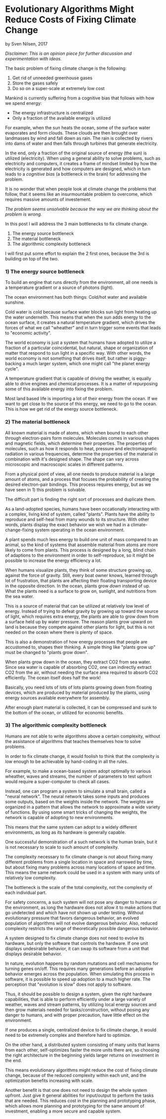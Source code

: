 # Evolutionary Algorithms Might Reduce Costs of Fixing Climate Change
by Sven Nilsen, 2017

*Disclaimer: This is an opinion piece for further discussion and experimentation with ideas.*

The basic problem of fixing climate change is the following:

1. Get rid of unneeded greenhouse gases
2. Store the gases safely
3. Do so on a super-scale at extremely low cost

Mankind is currently suffering from a cognitive bias that follows with how we spend energy:

- The energy infrastructure is centralized
- Only a fraction of the available energy is utilized

For example, when the sun heats the ocean, some of the surface water evaporates and form clouds.
These clouds are then brought over landmasses by wind and fall down as rain.
The rain is collected by rivers into dams of water and then falls through turbines that generate electricity.

In the end, only a fraction of the original source of energy (the sun) is utilized (electricity).
When using a general ability to solve problems, such as electricity and computers,
it creates a frame of mindset limited by how the electricity is generated and how computers are designed,
which in turn leads to a *cognitive bias* (a bottleneck in the brain) for addressing the problem.

It is no wonder that when people look at climate change the problems that follow,
that it seems like an insurmountable problem to overcome, which requires massive amounts of investement.

*The problem seems unsolvable because the way we are thinking about the problem is wrong.*

In this post I will address the 3 main bottlenecks to fix climate change.

1. The energy source bottleneck
2. The material bottleneck
3. The algorithmic complexity bottleneck

I will first put some effort to explain the 2 first ones, because the 3rd is building on top of the two.

### 1) The energy source bottleneck

To build an engine that runs directly from the environment,
all one needs is a temperature gradient or a source of photons (light).

The ocean environment has both things: Cold/hot water and available sunshine.

Cold water is cold because surface water blocks sun light from heating up the water underneith.
This means that when the sun adds energy to the ocean surface,
it creates a natural temperature gradient, which drives the forces of what we call "wheather"
and in turn trigger some events that leads to "economic activity".

The world economy is just a system that humans have adopted to utilize a fraction of a particular coincidental,
but natural, shape or organization of matter that respond to sun light in a specific way.
With other words, the world economy is not something that drives itself,
but rather is piggy-backing a much larger system, which one might call "the planet energy cycle".

A temperature gradient that is capable of driving the weather, is equally able to drive engines and chemical processes.
It is a matter of repurposing some of this available energy into fixing the problem.

Most land based life is importing a lot of their energy from the ocean.
If we want to get close to the source of this energy, we need to go to the ocean.
This is how we get rid of the energy source bottleneck.

### 2) The material bottleneck

All known material is made of atoms, which when bound to each other through electron-pairs form molecules.
Molecules comes in various shapes and magnetic fields, which determine their properties.
The properties of molecules, such as how it responds to heat, pressure and electromagnetic radiation in various frequencies,
determine the properties of the material in combination with it's designed shape.
The shape can vary across microscopic and macroscopic scales in different patterns.

From a physical point of view, all one needs to produce material is a large amount of atoms,
and a process that focuses the probability of creating the desired electron-pair bindings.
This process requires energy, but as we have seen in 1) this problem is solvable.

The difficult part is finding the right sort of processes and duplicate them.

As a land-adopted species, humans have been occationally interacting with a complex, living kind of system, called "plants".
Plants have the ability to reproduce and self-heal from many wounds to its structure.
With other words, plants display the exact behavior we wish we had in a climate-change-fixing system operating in the ocean environment.

A plant spends much less energy to build one unit of mass compared to an animal,
so the kind of systems that assemble material from atoms are more likely to come from plants.
This process is designed by a long, blind chain of adaptions to the environment in order to self-reproduce,
so it might be possible to increase the energy efficiency a lot.

When humans visualize plants, they think of some structure growing up, against the force of gravity.
Still, every boat owner knows, learned through lot of frustration,
that plants are affecting their floating transporting device
in the opposite direction. In the ocean, plants grow *down* instead of up.
What the plants need is a surface to grow on, sunlight, and nutritions from the sea water.

This is a source of material that can be utilized at relatively low level of energy.
Instead of trying to defeat gravity by growing up toward the source of light, which requires extra energy,
the plants are able to grow down from a surface held up by water pressure.
The reason plants grow upward on land is because they compete against other plants for light,
but this is not needed on the ocean where there is plenty of space.

This is also a demonstration of how energy processes that people are accustomed to, shapes their thinking.
A simple thing like "plants grow up" must be changed to "plants grow down".

When plants grow down in the ocean, they extract CO2 from sea water.
Since sea water is capable of absorbing CO2, one can indirectly extract CO2 from the air,
without needing the surface area required to absorb CO2 efficiently.
The ocean itself does half the work!

Basically, you need lots of lots of lots plants growing down from floating devices,
which are produced by material produced by the plants, using energy sources available everywhere for assembly.

After enough plant material is collected, it can be compressed and sunk to the bottom of the ocean,
or utilized for economic benefits.

### 3) The algorithmic complexity bottleneck

Humans are not able to write algorithms above a certain complexity,
without the assistance of algorithms that teaches themselves how to solve problems.

In order to fix climate change, it would foolish to think that the complexity is low enough to be
achievable by hand-coding in all the rules.

For example, to make a ocean-based system adopt optimally to various wheather, waves and streams,
the number of parameters to test upfront would require a super-computer to check all cases.

Instead, one can program a system to simulate a small brain, called a "neural network".
The neural network takes some inputs and produces some outputs, based on the weights inside the network.
The weights are organized in a pattern that allows the network to approximate a wide variety of functions.
By using some smart tricks of changing the weights, the network is capable of adopting to new environments.

This means that the same system can adopt to a widely different environments,
as long as its hardware is generally capable.

One successful demonstration of a such network is the human brain,
but it is not necessary to scale to such amount of complexity.

The complexity necessary to fix climate change is not about fixing many different problems from a single
location in space and narrowed by time, but about fixing many problems across many locations of space and time.
This means the same network could be used in a system with many units of relatively low complexity.

The bottleneck is the scale of the total complexity, not the complexity of each individual part.

For safety concerns, a such system will not pose any danger to humans or the environment,
as long the hardware does not allow it to make actions that go undetected and which have not shown up under testing.
Without evolutionary pressure that favors dangerous behavior, an evolved population of algorithms will not evolve dangerous behavior.
Also, reduced complexity restricts the range of theoretically possible dangerous behavior.

A system designed to fix climate change does not need to evolve its hardware,
but only the software that controls the hardware.
If one unit displays undesirable behavior, it can swap its software from a unit that displays desirable behavior.

In nature, evolution happens by random mutations and cell mechanisms for turning genes on/off.
This requires many generations before an adoptive behavior emerges across the population.
When simulating this process in software, it is possible to speed up adoption to a much higher rate.
The perception that "evolution is slow" does not apply to software.

Thus, it should be possible to design a system, given the right hardware capabilities,
that is able to perform efficiently under a large variety of weather, waves and stream patterns,
by utilizing local energy sources and then grow materials needed for tasks/construction,
without posing any danger to humans, and with proper precaution, have little effect on the environment.

If one produces a single, centralized device to fix climate change,
it would need to be extremely complex and therefore hard to optimize.

On the other hand, a distributed system consisting of many units that learns from each other,
self-optimizes faster the more units there are, so choosing the right architecture in the beginning
yields larger returns on investment in the end.

This means evolutionary algorithms might reduce the cost of fixing climate change,
because of the reduced complexity within each unit, and the optimization benefits increasing with scale.

Another benefit is that one does not need to design the whole system upfront.
Just give it general abilities for input/output to perform the tasks that are needed.
This reduces cost in the planning and prototyping phase, which allows more planning and prototyping for the same amount of investment, enabling a more secure and capable system.
